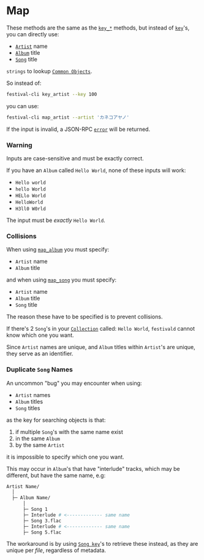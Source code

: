 # Map
These methods are the same as the [`key_*`](../key/key.md) methods, but instead of [`key`](../../common-objects/key.md)'s, you can directly use:

- [`Artist`](../../common-objects/artist.md) name
- [`Album`](../../common-objects/album.md) title
- [`Song`](../../common-objects/song.md) title

`strings` to lookup [`Common Objects`](../../common-objects/common-objects.md).

So instead of:
```bash
festival-cli key_artist --key 100
```
you can use:
```bash
festival-cli map_artist --artist 'カネコアヤノ'
```

If the input is invalid, a JSON-RPC [`error`](../json-rpc.md#example-json-rpc-20-failed-response) will be returned.

### Warning
Inputs are case-sensitive and must be exactly correct.

If you have an `Album` called `Hello World`, none of these inputs will work:
- `Hello world`
- `hello World`
- `HELlo World`
- `HelloWorld`
- `H3ll0 W0rld`

The input must be _exactly_ `Hello World`.

### Collisions
When using [`map_album`](../map/map_album.md) you must specify:
- `Artist` name
- `Album` title

and when using [`map_song`](../map/map_song.md) you must specify:
- `Artist` name
- `Album` title
- `Song` title

The reason these have to be specified is to prevent collisions.

If there's 2 `Song`'s in your [`Collection`](../../common-objects/collection.md) called: `Hello World`, `festivald` cannot know which one you want.

Since `Artist` names are unique, and `Album` titles within `Artist`'s are unique, they serve as an identifier.

### Duplicate `Song` Names
An uncommon "bug" you may encounter when using:
- `Artist` names
- `Album` titles
- `Song` titles

as the key for searching objects is that:
1. if multiple `Song`'s with the same name exist
2. in the same `Album`
3. by the same `Artist`

it is impossible to specify which one you want.

This may occur in `Album`'s that have "interlude" tracks, which may be different, but have the same name, e.g:
```bash
Artist Name/
  │
  ├─ Album Name/
      │
      ├─ Song 1
      ├─ Interlude # <------------- same name
      ├─ Song 3.flac
      ├─ Interlude # <------------- same name
      ├─ Song 5.flac
```
The workaround is by using [`Song key`](../../common-objects/key.md)'s to retrieve these instead, as they are unique per _file_, regardless of metadata.
